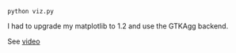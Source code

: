 `python viz.py`

I had to upgrade my matplotlib to 1.2 and use the GTKAgg backend.

See [video](http://www.mit.edu/~mattjj/github/ik/ik.m4v)
